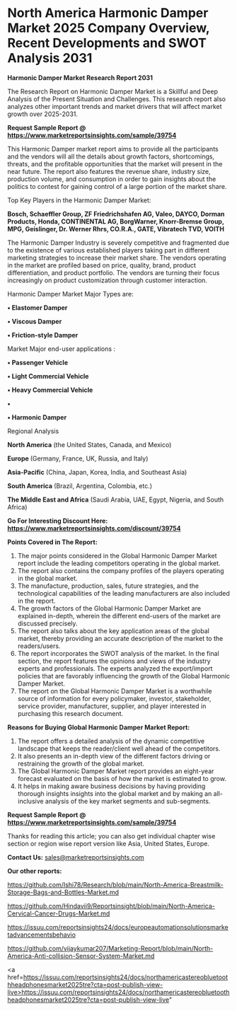 # North America Harmonic Damper Market 2025 Company Overview, Recent Developments and SWOT Analysis 2031

<strong>Harmonic Damper Market Research Report 2031</strong>

The Research Report on Harmonic Damper Market is a Skillful and Deep Analysis of the Present Situation and Challenges. This research report also analyzes other important trends and market drivers that will affect market growth over 2025-2031.

<strong>Request Sample Report @ <a href=https://www.marketreportsinsights.com/sample/39754>https://www.marketreportsinsights.com/sample/39754</a></strong>

This Harmonic Damper market report aims to provide all the participants and the vendors will all the details about growth factors, shortcomings, threats, and the profitable opportunities that the market will present in the near future. The report also features the revenue share, industry size, production volume, and consumption in order to gain insights about the politics to contest for gaining control of a large portion of the market share.

Top Key Players in the Harmonic Damper Market:

<strong>Bosch, Schaeffler Group, ZF Friedrichshafen AG, Valeo, DAYCO, Dorman Products, Honda, CONTINENTAL AG, BorgWarner, Knorr-Bremse Group, MPG, Geislinger, Dr. Werner Rhrs, CO.R.A., GATE, Vibratech TVD, VOITH</strong>

The Harmonic Damper Industry is severely competitive and fragmented due to the existence of various established players taking part in different marketing strategies to increase their market share. The vendors operating in the market are profiled based on price, quality, brand, product differentiation, and product portfolio. The vendors are turning their focus increasingly on product customization through customer interaction.

Harmonic Damper Market Major Types are:

<strong>•  Elastomer Damper

•  Viscous Damper

•  Friction-style Damper</strong>

Market Major end-user applications :

<strong>•  Passenger Vehicle

•  Light Commercial Vehicle

•  Heavy Commercial Vehicle

•  

•  Harmonic Damper</strong>

Regional Analysis

</u><strong><b>North America</b></strong> (the United States, Canada, and Mexico)

<strong><b>Europe </b></strong>(Germany, France, UK, Russia, and Italy)

<strong><b>Asia-Pacific</b></strong> (China, Japan, Korea, India, and Southeast Asia)

<strong><b>South America</b></strong> (Brazil, Argentina, Colombia, etc.)

<strong><b>The Middle East and Africa</b></strong> (Saudi Arabia, UAE, Egypt, Nigeria, and South Africa)

<strong>Go For Interesting Discount Here: <a href=https://www.marketreportsinsights.com/discount/39754>https://www.marketreportsinsights.com/discount/39754</a></strong>

<strong>Points Covered in The Report:</strong>
<ol>
  <li>The major points considered in the Global Harmonic Damper Market report include the leading competitors operating in the global market.</li>
  <li>The report also contains the company profiles of the players operating in the global market.</li>
  <li>The manufacture, production, sales, future strategies, and the technological capabilities of the leading manufacturers are also included in the report.</li>
  <li>The growth factors of the Global Harmonic Damper Market are explained in-depth, wherein the different end-users of the market are discussed precisely.</li>
  <li>The report also talks about the key application areas of the global market, thereby providing an accurate description of the market to the readers/users.</li>
  <li>The report incorporates the SWOT analysis of the market. In the final section, the report features the opinions and views of the industry experts and professionals. The experts analyzed the export/import policies that are favorably influencing the growth of the Global Harmonic Damper Market.</li>
  <li>The report on the Global Harmonic Damper Market is a worthwhile source of information for every policymaker, investor, stakeholder, service provider, manufacturer, supplier, and player interested in purchasing this research document.</li>
</ol>
<strong>Reasons for Buying Global Harmonic Damper Market Report:</strong>

<ol>
  <li>The report offers a detailed analysis of the dynamic competitive landscape that keeps the reader/client well ahead of the competitors.</li>
  <li>It also presents an in-depth view of the different factors driving or restraining the growth of the global market.</li>
  <li>The Global Harmonic Damper Market report provides an eight-year forecast evaluated on the basis of how the market is estimated to grow.</li>
  <li>It helps in making aware business decisions by having providing thorough insights insights into the global market and by making an all-inclusive analysis of the key market segments and sub-segments.</li>
</ol>
<strong>Request Sample Report @ <a href=https://www.marketreportsinsights.com/sample/39754>https://www.marketreportsinsights.com/sample/39754</a></strong>


Thanks for reading this article; you can also get individual chapter wise section or region wise report version like Asia, United States, Europe.

<strong>Contact Us:</strong>
sales@marketreportsinsights.com

<strong>Our other reports:</strong>

<a href=https://github.com/Ishi78/Research/blob/main/North-America-Breastmilk-Storage-Bags-and-Bottles-Market.md>https://github.com/Ishi78/Research/blob/main/North-America-Breastmilk-Storage-Bags-and-Bottles-Market.md</a>

<a href=https://github.com/Hindavii9/Reportsinsight/blob/main/North-America-Cervical-Cancer-Drugs-Market.md>https://github.com/Hindavii9/Reportsinsight/blob/main/North-America-Cervical-Cancer-Drugs-Market.md</a>

<a href=https://issuu.com/reportsinsights24/docs/europeautomationsolutionsmarketadvancementsbehavio>https://issuu.com/reportsinsights24/docs/europeautomationsolutionsmarketadvancementsbehavio</a>

<a href=https://github.com/vijaykumar207/Marketing-Report/blob/main/North-America-Anti-collision-Sensor-System-Market.md>https://github.com/vijaykumar207/Marketing-Report/blob/main/North-America-Anti-collision-Sensor-System-Market.md</a>

<a href=https://issuu.com/reportsinsights24/docs/northamericastereobluetoothheadphonesmarket2025tre?cta=post-publish-view-live>https://issuu.com/reportsinsights24/docs/northamericastereobluetoothheadphonesmarket2025tre?cta=post-publish-view-live</a>"
